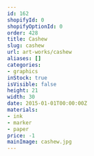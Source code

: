 ```yaml
---
id: 162
shopifyId: 0
shopifyOptionId: 0
order: 428
title: Cashew
slug: cashew
url: art-works/cashew
aliases: []
categories:
- graphics
inStock: true
isVisible: false
height: 21
width: 30
date: 2015-01-01T00:00:00Z
materials:
- ink
- marker
- paper
price: -1
mainImage: cashew.jpg
---
```

